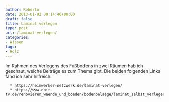 ```yaml
---
author: Roberto
date: 2013-01-02 00:14:40+00:00
draft: false
title: Laminat verlegen
type: post
url: /laminat-verlegen/
categories:
- Wissen
tags:
- Holz
---
```


Im Rahmen des Verlegens des Fußbodens in zwei Räumen hab ich geschaut, welche Beiträge es zum Thema gibt. Die beiden folgenden Links fand ich sehr hilfreich:



	  * https://heimwerker-netzwerk.de/laminat-verlegen/
	  * https://www.doit-tv.de/renovieren_waende_und_boeden/bodenbelaege/laminat_selbst_verlegen_teil_1.html

